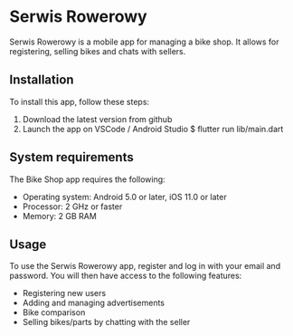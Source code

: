 # Serwis Rowerowy

Serwis Rowerowy is a mobile app for managing a bike shop. It allows for registering, selling bikes and chats with sellers.

## Installation

To install this app, follow these steps:

1. Download the latest version from github
2. Launch the app on VSCode / Android Studio
$ flutter run lib/main.dart

## System requirements

The Bike Shop app requires the following:

- Operating system: Android 5.0 or later, iOS 11.0 or later
- Processor: 2 GHz or faster
- Memory: 2 GB RAM

## Usage

To use the Serwis Rowerowy app, register and log in with your email and password. You will then have access to the following features:

- Registering new users
- Adding and managing advertisements
- Bike comparison
- Selling bikes/parts by chatting with the seller
